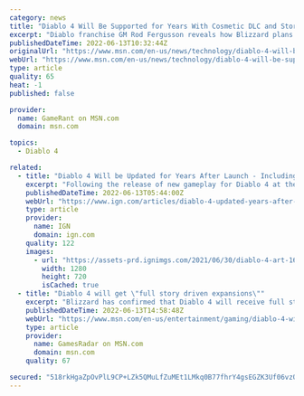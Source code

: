 ```yaml
---
category: news
title: "Diablo 4 Will Be Supported for Years With Cosmetic DLC and Story Expansions"
excerpt: "Diablo franchise GM Rod Fergusson reveals how Blizzard plans on supporting Diablo 4 in the years after its release."
publishedDateTime: 2022-06-13T10:32:44Z
originalUrl: "https://www.msn.com/en-us/news/technology/diablo-4-will-be-supported-for-years-with-cosmetic-dlc-and-story-expansions/ar-AAYpAq3"
webUrl: "https://www.msn.com/en-us/news/technology/diablo-4-will-be-supported-for-years-with-cosmetic-dlc-and-story-expansions/ar-AAYpAq3"
type: article
quality: 65
heat: -1
published: false

provider:
  name: GameRant on MSN.com
  domain: msn.com

topics:
  - Diablo 4

related:
  - title: "Diablo 4 Will be Updated for Years After Launch - Including With Story Expansions"
    excerpt: "Following the release of new gameplay for Diablo 4 at the Xbox Bethesda Game Showcase, franchise lead Rod Fergusson took to Twitter (below) to answer some fan questions regarding ..."
    publishedDateTime: 2022-06-13T05:44:00Z
    webUrl: "https://www.ign.com/articles/diablo-4-updated-years-after-launch-story-expansions"
    type: article
    provider:
      name: IGN
      domain: ign.com
    quality: 122
    images:
      - url: "https://assets-prd.ignimgs.com/2021/06/30/diablo-4-art-1625059950283.jpg?width=1280"
        width: 1280
        height: 720
        isCached: true
  - title: "Diablo 4 will get \"full story driven expansions\""
    excerpt: "Blizzard has confirmed that Diablo 4 will receive full story expansions as DLC after launch. \"To be clear, D4 is a full price game built for PC/PS/Xbox audiences,\" franchise GM Rod Fergusson says in a ..."
    publishedDateTime: 2022-06-13T14:58:48Z
    webUrl: "https://www.msn.com/en-us/entertainment/gaming/diablo-4-will-get-full-story-driven-expansions/ar-AAYqhpi"
    type: article
    provider:
      name: GamesRadar on MSN.com
      domain: msn.com
    quality: 67

secured: "518rkHgaZpOvPlL9CP+LZk5QMuLfZuMEt1LMkq0B77fhrY4gsEGZK3Uf06vzQO2X3BX1fSwLTk5+6nBFGcEEF6g81iE1XU3V+asVpVqiQ3gBMQUGgnW3Xi6u8NcNlCfvXVhw33lPmOvOn9pxP6kZ+bFIgHh54EBCcGc6q63QFNlBQ94SDZd+7QXKH+wWoWPMSo46ADF+WVr8jkQFHI8eutfg6ceDqP/MFxMANap5CH+C5UpY5zt9MdP8h+R1uqkTM9AQVypOoBR+3B8i3jgI/6I7q58kVGIw+iy5XzV1B6Ia/Q6e2vxuGUyxGWLBSrphE41G6TOly4o1Fl32/ZM9eVuSOMot5CLFjtzeB98P2cs=;wLgaIRESnrmsXc540gtxxA=="
---
```


